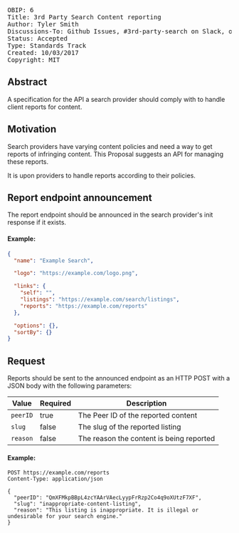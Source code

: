 <pre>
OBIP: 6
Title: 3rd Party Search Content reporting
Author: Tyler Smith <tyler@ob1.io>
Discussions-To: Github Issues, #3rd-party-search on Slack, or <tyler@ob1.io>  
Status: Accepted
Type: Standards Track
Created: 10/03/2017
Copyright: MIT
</pre>

## Abstract
A specification for the API a search provider should comply with to handle client reports for content.


## Motivation
Search providers have varying content policies and need a way to get reports of infringing content. This Proposal suggests an API for managing these reports.

It is upon providers to handle reports according to their policies.

## Report endpoint announcement

The report endpoint should be announced in the search provider's init response if it exists.

#### Example:

```json
{
  "name": "Example Search",

  "logo": "https://example.com/logo.png",

  "links": {
    "self": "",
    "listings": "https://example.com/search/listings",
    "reports": "https://example.com/reports"
  },

  "options": {},
  "sortBy": {}
}
```

## Request

Reports should be sent to the announced endpoint as an HTTP POST with a JSON body with the following parameters:

Value | Required | Description
--- | --- | ---
`peerID` | true | The Peer ID of the reported content
`slug` | false | The slug of the reported listing
`reason` | false | The reason the content is being reported

#### Example:

```
POST https://example.com/reports
Content-Type: application/json

{
  "peerID": "QmXFMkpBBpL4zcYAArVAecLyypFrRzp2Co4q9oXUtzF7XF",
  "slug": "inappropriate-content-listing",
  "reason": "This listing is inappropriate. It is illegal or undesirable for your search engine."
}
```
